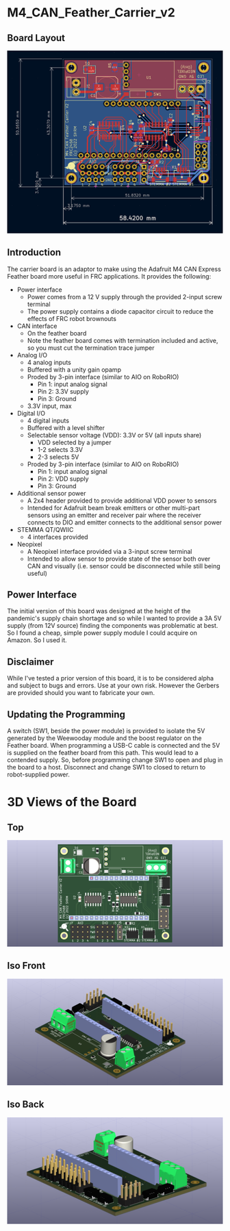 # M4_CAN_Feather_Carrier_v2

## Board Layout
![alt text](https://github.com/2468shrm/M4_CAN_Feather_Carrier_v2/blob/main/Images/Board%20Layout.png?raw=true)

## Introduction
The carrier board is an adaptor to make using the Adafruit M4 CAN Express
Feather board more useful in FRC applications.  It provides the following:
- Power interface
  - Power comes from a 12 V supply through the provided 2-input screw terminal
  - The power supply contains a diode capacitor circuit to reduce the effects of FRC robot brownouts
- CAN interface
  - On the feather board
  - Note the feather board comes with termination included and active, so you must cut the termination trace jumper
- Analog I/O
  - 4 analog inputs
  - Buffered with a unity gain opamp
  - Proded by 3-pin interface (similar to AIO on RoboRIO)
    - Pin 1: input analog signal
    - Pin 2: 3.3V supply
    - Pin 3: Ground
  - 3.3V input, max
- Digital I/O
  - 4 digital inputs
  - Buffered with a level shifter
  - Selectable sensor voltage (VDD): 3.3V or 5V (all inputs share)
    - VDD selected by a jumper
    - 1-2 selects 3.3V
    - 2-3 selects 5V
  - Proded by 3-pin interface (similar to AIO on RoboRIO)
    - Pin 1: input analog signal
    - Pin 2: VDD supply
    - Pin 3: Ground
- Additional sensor power
	- A 2x4 header provided to provide additional VDD power to sensors
    - Intended for Adafruit beam break emitters or other multi-part sensors using an emitter and receiver pair where the receiver connects to DIO and emitter connects to the additional sensor power
- STEMMA QT/QWIIC
  - 4 interfaces provided
- Neopixel
  - A Neopixel interface provided via a 3-input screw terminal
  - Intended to allow sensor to provide state of the sensor both over CAN and visually (i.e. sensor could be disconnected while still being useful)

## Power Interface
The initial version of this board was designed at the height of the pandemic's supply
chain shortage and so while I wanted to provide a 3A 5V supply (from 12V source) finding
the components was problematic at best. So I found a cheap, simple power supply module I
could acquire on Amazon. So I used it.

## Disclaimer
While I've tested a prior version of this board, it is to be considered alpha and subject
to bugs and errors. Use at your own risk.  However the Gerbers are provided should you
want to fabricate your own.

## Updating the Programming
A switch (SW1, beside the power module) is provided to isolate the 5V generated by the
Weewooday module and the boost regulator on the Feather board. When programming a USB-C
cable is connected and the 5V is supplied on the feather board from this path. This would
lead to a contended supply. So, before programming change SW1 to open and plug in the board
to a host.  Disconnect and change SW1 to closed to return to robot-supplied power.

# 3D Views of the Board
## Top
![alt text](https://github.com/2468shrm/M4_CAN_Feather_Carrier_v2/blob/main/Images/M4_CAN_Feather_Carrier%20Top.png?raw=true)

## Iso Front
![alt text](https://github.com/2468shrm/M4_CAN_Feather_Carrier_v2/blob/main/Images/M4_CAN_Feather_Carrier%20Corner%202%20Iso.png?raw=true)

## Iso Back
![alt text](https://github.com/2468shrm/M4_CAN_Feather_Carrier_v2/blob/main/Images/M4_CAN_Feather_Carrier%20Corner%20Iso.png?raw=true)

